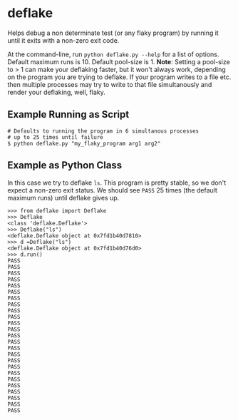 # deflake

Helps debug a non determinate test (or any flaky program) by running it until it exits with a non-zero
exit code.

At the command-line, run `python deflake.py --help` for a list of options. Default maximum runs is
10. Default pool-size is 1. **Note**: Setting a pool-size to > 1 can make your deflaking faster,
but it won't always work, depending on the program you are trying to deflake. If your program
writes to a file etc. then multiple processes may try to write to that file simultanously and
render your deflaking, well, flaky. 

## Example Running as Script

```
# Defaults to running the program in 6 simultanous processes 
# up to 25 times until failure
$ python deflake.py "my_flaky_program arg1 arg2"

```

## Example as Python Class
In this case we try to deflake `ls`. This program
is pretty stable, so we don't expect a non-zero exit status.
We should see `PASS` 25 times (the default maximum runs) until deflake gives up.

```
>>> from deflake import Deflake
>>> Deflake
<class 'deflake.Deflake'>
>>> Deflake("ls")
<deflake.Deflake object at 0x7fd1b40d7810>
>>> d =Deflake("ls")
<deflake.Deflake object at 0x7fd1b40d76d0>
>>> d.run()
PASS
PASS
PASS
PASS
PASS
PASS
PASS
PASS
PASS
PASS
PASS
PASS
PASS
PASS
PASS
PASS
PASS
PASS
PASS
PASS
PASS
PASS
PASS
PASS
PASS
```
